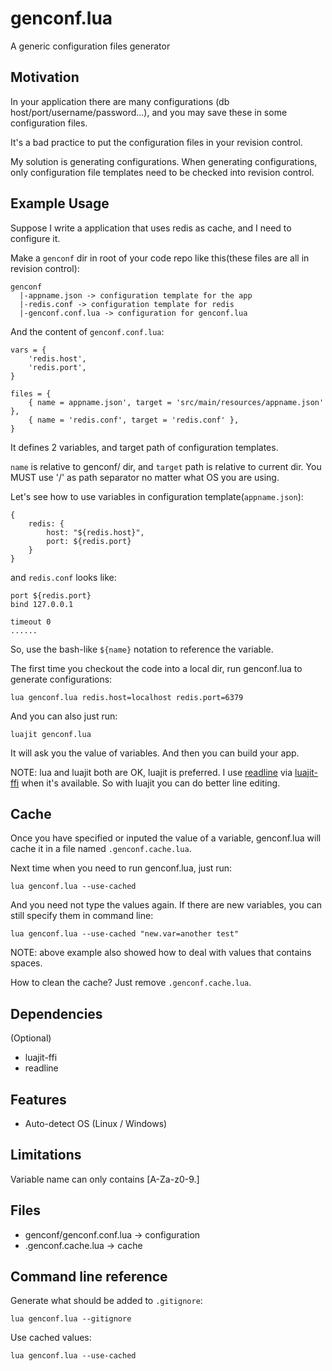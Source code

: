 # genconf.lua

A generic configuration files generator

## Motivation

In your application there are many configurations (db host/port/username/password...), and you may save these in some configuration files.

It's a bad practice to put the configuration files in your revision control.

My solution is generating configurations. When generating configurations, only configuration file templates need to be checked into revision control.

## Example Usage

Suppose I write a application that uses redis as cache, and I need to configure it.

Make a `genconf` dir in root of your code repo like this(these files are all in revision control):

	genconf
	  |-appname.json -> configuration template for the app
	  |-redis.conf -> configuration template for redis
	  |-genconf.conf.lua -> configuration for genconf.lua

And the content of `genconf.conf.lua`:

	vars = {
		'redis.host',
		'redis.port',
	}
	
	files = {
		{ name = appname.json', target = 'src/main/resources/appname.json' },
		{ name = 'redis.conf', target = 'redis.conf' },
	}

It defines 2 variables, and target path of configuration templates.

`name` is relative to genconf/ dir, and `target` path is relative to current dir. You MUST use '/' as path separator no matter what OS you are using.

Let's see how to use variables in configuration template(`appname.json`):

	{
		redis: {
			host: "${redis.host}",
			port: ${redis.port}
		}
	}

and `redis.conf` looks like:

	port ${redis.port}
	bind 127.0.0.1
	
	timeout 0
	......

So, use the bash-like `${name}` notation to reference the variable.

The first time you checkout the code into a local dir, run genconf.lua to generate configurations:

	lua genconf.lua redis.host=localhost redis.port=6379

And you can also just run:

	luajit genconf.lua

It will ask you the value of variables. And then you can build your app.

NOTE: lua and luajit both are OK, luajit is preferred. I use [readline](http://www.gnu.org/software/readline/) via [luajit-ffi](http://luajit.org/ext_ffi.html) when it's available. So with luajit you can do better line editing.

## Cache

Once you have specified or inputed the value of a variable, genconf.lua will cache it in a file named `.genconf.cache.lua`.

Next time when you need to run genconf.lua, just run:

	lua genconf.lua --use-cached

And you need not type the values again. If there are new variables, you can still specify them in command line:

	lua genconf.lua --use-cached "new.var=another test"

NOTE: above example also showed how to deal with values that contains spaces.

How to clean the cache? Just remove `.genconf.cache.lua`.

## Dependencies

(Optional)

* luajit-ffi
* readline

## Features

* Auto-detect OS (Linux / Windows)

## Limitations

Variable name can only contains [A-Za-z0-9.]

## Files

* genconf/genconf.conf.lua -> configuration
* .genconf.cache.lua -> cache

## Command line reference

Generate what should be added to `.gitignore`:

	lua genconf.lua --gitignore

Use cached values:

	lua genconf.lua --use-cached
